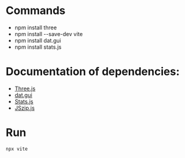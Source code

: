 # Commands
- npm install three
- npm install --save-dev vite
- npm install dat.gui
- npm install stats.js
# Documentation of dependencies:
- [Three.js](https://threejs.org/docs/index.html#manual/en/introduction/Creating-a-scene)
- [dat.gui](https://github.com/dataarts/dat.gui/tree/19c4725d03456ce5049e7131907fc0470326d5ae)
- [Stats.js](https://github.com/mrdoob/stats.js)
- [JSzip.js](https://stuk.github.io/jszip/)

# Run
`npx vite`
